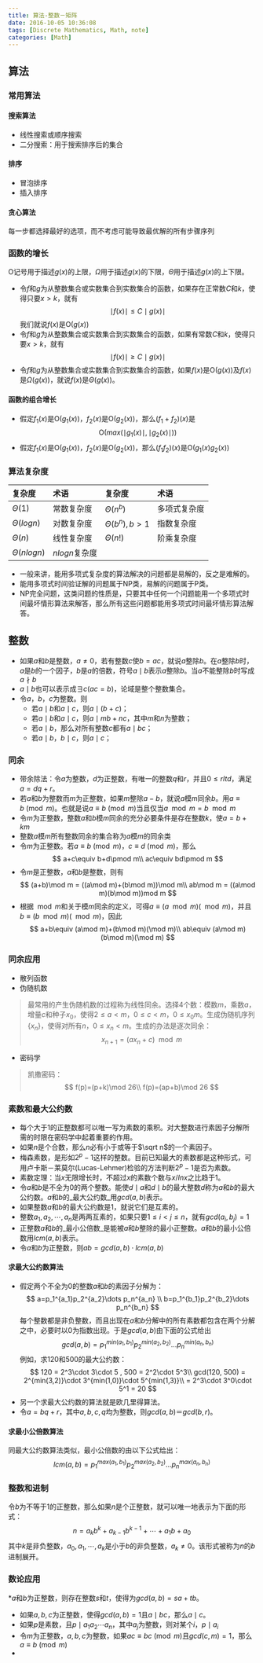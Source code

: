 ```yaml
---
title: 算法-整数－矩阵
date: 2016-10-05 10:36:08
tags: [Discrete Mathematics, Math, note]
categories: [Math]
---
```


## 算法
### 常用算法
#### 搜索算法
* 线性搜索或顺序搜索
* 二分搜索：用于搜索排序后的集合

#### 排序
* 冒泡排序
* 插入排序

#### 贪心算法
每一步都选择最好的选项，而不考虑可能导致最优解的所有步骤序列

### 函数的增长
$\mathrm O$记号用于描述$g(x)$的上限，$\Omega$用于描述$g(x)$的下限，$\Theta$用于描述$g(x)$的上下限。

* 令$f$和$g$为从整数集合或实数集合到实数集合的函数，如果存在正常数$C$和$k$，使得只要$x>k$，就有
$$
    \mid f(x)\mid \le C\mid g(x)\mid
$$我们就说$f(x)$是$\mathrm O(g(x))$    
* 令$f$和$g$为从整数集合或实数集合到实数集合的函数，如果有常数$C$和$k$，使得只要$x>k$，就有
$$
    \mid f(x)\mid\ge C\mid g(x)\mid
$$
* 令$f$和$g$为从整数集合或实数集合到实数集合的函数，如果$f(x)$是$\mathrm O(g(x))$及$f(x)$是$\Omega (g(x))$，就说$f(x)$是$\Theta (g(x))$。

#### 函数的组合增长
* 假定$f_1(x)$是$\mathrm O(g_1(x))$，$f_2(x)$是$\mathrm O(g_2(x))$，那么$(f_1+f_2)(x)$是
$$
    \mathrm O(max(\mid g_1(x)\mid , \mid g_2(x)\mid))
$$
* 假定$f_1(x)$是$\mathrm O(g_1(x))$，$f_2(x)$是$\mathrm O(g_2(x))$，那么$(f_1 f_2)(x)$是$\mathrm O(g_1(x)g_2(x))$

### 算法复杂度
|复杂度|术语|复杂度|术语|
|:----|:--|:----|:--|
|$\Theta (1)$|常数复杂度|$\Theta (n^b)$|多项式复杂度|
|$\Theta (logn)$|对数复杂度|$\Theta (b^n),b>1$|指数复杂度|
|$\Theta (n)$|线性复杂度|$\Theta (n!)$|阶乘复杂度|
|$\Theta (nlogn)$|$nlogn$复杂度|||

* 一般来讲，能用多项式复杂度的算法解决的问题都是易解的，反之是难解的。   
* 能用多项式时间验证解的问题属于NP类，易解的问题属于P类。
* NP完全问题，这类问题的性质是，只要其中任何一个问题能用一个多项式时间最坏情形算法来解答，那么所有这些问题都能用多项式时间最坏情形算法解答。

## 整数
* 如果$a$和$b$是整数，$a\neq 0$，若有整数$c$使$b=ac$，就说$a$整除$b$。在$a$整除$b$时，$a$是$b$的一个因子，$b$是$a$的倍数，符号$a\mid b$表示$a$整除$b$。当$a$不能整除$b$时写成$a∤b$
* $a\mid b$也可以表示成$\exists c(ac=b)$，论域是整个整数集合。
* 令$a$，$b$，$c$为整数。则
    - 若$a\mid b$和$a\mid c$，则$a\mid (b+c)$；
    - 若$a\mid b$和$a\mid c$，则$a\mid mb+nc$，其中$m$和$n$为整数；
    - 若$a\mid b$，那么对所有整数$c$都有$a\mid bc$；
    - 若$a\mid b$，$b\mid c$，则$a\mid c$；

### 同余
* 带余除法：令$a$为整数，$d$为正整数，有唯一的整数$q$和$r$，并且$0\le rlt d$，满足$a=dq+r$。
* 若$a$和$b$为整数而$m$为正整数，如果$m$整除$a-b$，就说$a$模m同余$b$。用$a\equiv b\pmod m$。也就是说$a\equiv b\pmod m$当且仅当$a \mod m=b\mod m$
* 令$m$为正整数，整数$a$和$b$模$m$同余的充分必要条件是存在整数$k$，使$a=b+km$
* 整数$a$模$m$所有整数同余的集合称为$a$模$m$的同余类
* 令$m$为正整数。若$a\equiv b\pmod m$，$c\equiv d\pmod m$，那么
$$
    a+c\equiv b+d\pmod m\\
    ac\equiv bd\pmod m
$$
* 令$m$是正整数，$a$和$b$是整数，则有
$$
    (a+b)\mod m = ((a\mod m)+(b\mod m))\mod m\\
    ab\mod m = ((a\mod m)(b\mod m))mod m
$$
* 根据$\mod m$和关于模$m$同余的定义，可得$a\equiv (a\mod m)(\mod m)$，并且$b\equiv (b\mod m)(\mod m)$，因此
$$
    a+b\equiv (a\mod m)+(b\mod m)(\mod m)\\
    ab\equiv (a\mod m)(b\mod m)(\mod m)
$$

### 同余应用
* 散列函数
* 伪随机数

> 最常用的产生伪随机数的过程称为线性同余。选择4个数：模数$m$，乘数$a$，增量$c$和种子$x_0$，使得$2\le a\lt m$，$0\le c\lt m$，$0\le x_0 m$。生成伪随机序列$\{x_n\}$，使得对所有$n$，$0\le x_n \lt m$。生成的办法是逐次同余：
> $$
> x_{n+1} = (ax_n +c)\mod m
> $$

* 密码学

> 凯撒密码：
> $$
>   f(p)=(p+k)\mod 26\\
>   f(p)=(ap+b)\mod 26
> $$

### 素数和最大公约数
* 每个大于1的正整数都可以唯一写为素数的乘积。对大整数进行素因子分解所需的时限在密码学中起着重要的作用。
* 如果$n$是个合数，那么$n$必有小于或等于$\sqrt n$的一个素因子。
* 梅森素数，是形如$2^p-1$这样的整数。目前已知最大的素数都是这种形式，可用卢卡斯－莱莫尔(Lucas-Lehmer)检验的方法判断$2^p-1$是否为素数。
* 素数定理：当$x$无限增长时，不超过$x$的素数个数与$x/Inx$之比趋于1。
* 令$a$和$b$是不全为$0$的两个整数。能使$d\mid a$和$d\mid b$的最大整数$d$称为$a$和$b$的最大公约数。$a$和$b$的_最大公约数_用$gcd(a, b)$表示。
* 如果整数$a$和$b$的最大公约数是$1$，就说它们是互素的。
* 整数$a_1,a_2,\cdots,a_n$是两两互素的，如果只要$1\le i\lt j\le n$，就有$gcd(a_i, b_j)=1$
* 正整数$a$和$b$的_最小公倍数_是能被$a$和$b$整除的最小正整数。$a$和$b$的最小公倍数用$lcm(a, b)$表示。
* 令$a$和$b$为正整数，则$ab = gcd(a, b)\cdot lcm(a, b)$

#### 求最大公约数算法
* 假定两个不全为$0$的整数$a$和$b$的素因子分解为：
$$
a=p_1^{a_1}p_2^{a_2}\dots p_n^{a_n} \\
b=p_1^{b_1}p_2^{b_2}\dots p_n^{b_n}
$$
每个整数都是非负整数，而且出现在$a$和$b$分解中的所有素数都包含在两个分解之中，必要时以0为指数出现。于是$gcd(a, b)$由下面的公式给出
$$
gcd(a, b) = p_1^{min(a_1,b_1)}p_2^{min(a_2, b_2)}\dots p_n^{min(a_n,b_n)}
$$
例如，求$120$和$500$的最大公约数：
$$
    120 = 2^3\cdot 3\cdot 5 , 500 = 2^2\cdot 5^3\\
    gcd(120, 500) = 2^{min(3,2)}\cdot 3^{min(1,0)}\cdot 5^{min(1,3)}\\
    = 2^3\cdot 3^0\cdot 5^1 = 20
$$
* 另一个求最大公约数的算法就是欧几里得算法。
* 令$a=bq+r$，其中$a,b,c,q$均为整数，则$gcd(a, b)＝gcd(b,r)$。

#### 求最小公倍数算法
同最大公约数算法类似，最小公倍数的由以下公式给出：
$$
lcm(a, b) = p_1^{max(a_1,b_1)}p_2^{max(a_2, b_2)}\dots p_n^{max(a_n,b_n)}
$$

### 整数和进制
令$b$为不等于$1$的正整数，那么如果$n$是个正整数，就可以唯一地表示为下面的形式：
$$
    n = a_kb^k+a_{k-1}b^{k-1}+\cdots +a_1b+a_0
$$
其中$k$是非负整数，$a_0,a_1,\cdots,a_k$是小于$b$的非负整数，$a_k\neq 0$。该形式被称为$n$的$b$进制展开。

### 数论应用
*$a$和$b$为正整数，则存在整数$s$和$t$，使得为$gcd(a,b)=sa+tb$。
* 如果$a,b,c$为正整数，使得$gcd(a, b)=1$且$a\mid bc$，那么$a\mid c$。
* 如果$p$是素数，且$p\mid a_1a_2\cdots a_n$，其中$a_j$为整数，则对某个$i$，$p\mid a_i$
* 令$m$为正整数，$a,b,c$为整数，如果$ac\equiv bc\pmod m$且$gcd(c, m)=1$，那么$a\equiv b\pmod m$
* 
